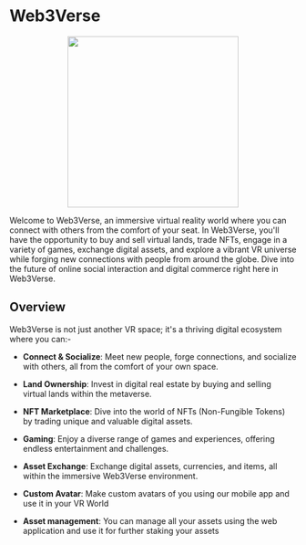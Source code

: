 # Web3Verse

<p align="center">
<img src="https://github.com/Omkar-Ghongade/Web3Verse/assets/88375748/cfd6012f-a859-4d8b-806f-073d1512d669"  width="300" height="300">
</p>


Welcome to Web3Verse, an immersive virtual reality world where you can connect with others from the comfort of your seat. In Web3Verse, you'll have the opportunity to buy and sell virtual lands, trade NFTs, engage in a variety of games, exchange digital assets, and explore a vibrant VR universe while forging new connections with people from around the globe. Dive into the future of online social interaction and digital commerce right here in Web3Verse.

## Overview

Web3Verse is not just another VR space; it's a thriving digital ecosystem where you can:-

- **Connect & Socialize**: Meet new people, forge connections, and socialize with others, all from the comfort of your own space.

- **Land Ownership**: Invest in digital real estate by buying and selling virtual lands within the metaverse.

- **NFT Marketplace**: Dive into the world of NFTs (Non-Fungible Tokens) by trading unique and valuable digital assets.

- **Gaming**: Enjoy a diverse range of games and experiences, offering endless entertainment and challenges.

- **Asset Exchange**: Exchange digital assets, currencies, and items, all within the immersive Web3Verse environment.
  
- **Custom Avatar**: Make custom avatars of you using our mobile app and use it in your VR World

- **Asset management**:  You can manage all your assets using the web application and use it for further staking your assets

##  

